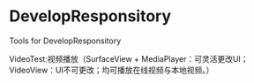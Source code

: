 # DevelopResponsitory
Tools for DevelopResponsitory

VideoTest:视频播放（SurfaceView + MediaPlayer：可灵活更改UI；VideoView：UI不可更改；均可播放在线视频与本地视频。）
